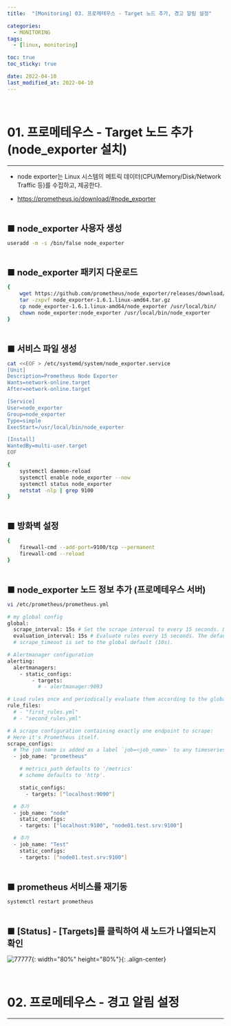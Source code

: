 ```yaml
---
title:  "[Monitoring] 03. 프로메테우스 - Target 노드 추가, 경고 알림 설정" 

categories:
  - MONITORING
tags:
  - [linux, monitoring]

toc: true
toc_sticky: true

date: 2022-04-10
last_modified_at: 2022-04-10
---
```

<br>

# 01. 프로메테우스 - Target 노드 추가 (node_exporter 설치)
---

<style>
table {
    font-size: 12pt;
}
table th:first-of-type {
    width: 5%;
}
table th:nth-of-type(2) {
    width: 15%;
}
table th:nth-of-type(3) {
    width: 50%;
}
table th:nth-of-type(4) {
    width: 30%;
}
big {
    font-size: 15pt;
}
small { 
    font-size: 18px 
}
</style>

+ node exporter는 Linux 시스템의 메트릭 데이터(CPU/Memory/Disk/Network Traffic 등)를 수집하고, 제공한다.

+ https://prometheus.io/download/#node_exporter

<br>

<big> **■ node_exporter 사용자 생성** </big> <br>

```bash
useradd -m -s /bin/false node_exporter
```

<br>

<big> **■ node_exporter 패키지 다운로드** </big> <br>

```bash
{
    wget https://github.com/prometheus/node_exporter/releases/download/v1.6.1/node_exporter-1.6.1.linux-amd64.tar.gz
    tar -zxpvf node_exporter-1.6.1.linux-amd64.tar.gz
    cp node_exporter-1.6.1.linux-amd64/node_exporter /usr/local/bin/
    chown node_exporter:node_exporter /usr/local/bin/node_exporter
}
```

<br>

<big> **■ 서비스 파일 생성** </big> <br>

```bash
cat <<EOF > /etc/systemd/system/node_exporter.service
[Unit]
Description=Prometheus Node Exporter
Wants=network-online.target
After=network-online.target

[Service]
User=node_exporter
Group=node_exporter
Type=simple
ExecStart=/usr/local/bin/node_exporter

[Install]
WantedBy=multi-user.target
EOF

{
    systemctl daemon-reload
    systemctl enable node_exporter --now
    systemctl status node_exporter
    netstat -nlp | grep 9100
}
```

<br>

<big> **■ 방화벽 설정** </big> <br>

```bash
{
	firewall-cmd --add-port=9100/tcp --permanent
	firewall-cmd --reload
}
```

<br>

<big> **■ node_exporter 노드 정보 추가 (프로메테우스 서버)** </big> <br>

```bash
vi /etc/prometheus/prometheus.yml

# my global config
global:
  scrape_interval: 15s # Set the scrape interval to every 15 seconds. Default is every 1 minute.
  evaluation_interval: 15s # Evaluate rules every 15 seconds. The default is every 1 minute.
  # scrape_timeout is set to the global default (10s).

# Alertmanager configuration
alerting:
  alertmanagers:
    - static_configs:
        - targets:
          # - alertmanager:9093

# Load rules once and periodically evaluate them according to the global 'evaluation_interval'.
rule_files:
  # - "first_rules.yml"
  # - "second_rules.yml"

# A scrape configuration containing exactly one endpoint to scrape:
# Here it's Prometheus itself.
scrape_configs:
  # The job name is added as a label `job=<job_name>` to any timeseries scraped from this config.
  - job_name: "prometheus"

    # metrics_path defaults to '/metrics'
    # scheme defaults to 'http'.

    static_configs:
      - targets: ["localhost:9090"]

  # 추가
  - job_name: "node"
    static_configs:
    - targets: ["localhost:9100", "node01.test.srv:9100"]

  # 추가
  - job_name: "Test"
    static_configs:
    - targets: ["node01.test.srv:9100"]
```

<br>

<big> **■ prometheus 서비스를 재기동** </big> <br>

```bash
systemctl restart prometheus
```

<br>

<big> **■ [Status] - [Targets]를 클릭하여 새 노드가 나열되는지 확인** </big> <br>

![77777](https://github.com/revenge1005/WEB-Server-3-Tier-Architecture/assets/42735894/d3a88484-ef19-466f-b724-27bf1994c734){: width="80%" height="80%"}{: .align-center}

<br>

# 02. 프로메테우스 - 경고 알림 설정
---

